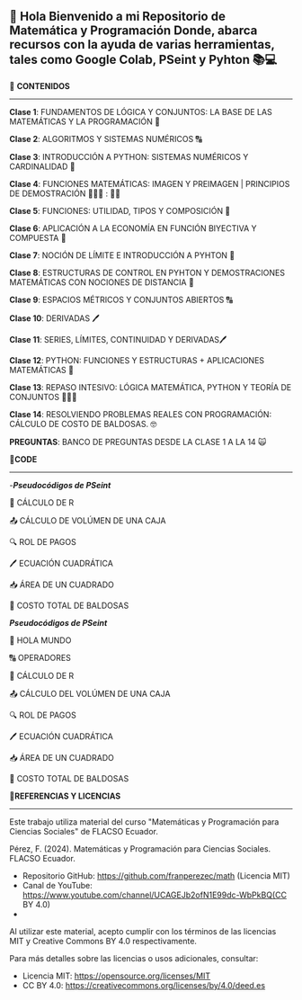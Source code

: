 👋 Hola Bienvenido a mi Repositorio de Matemática y Programación
Donde, abarca recursos con la ayuda de varias herramientas, tales como Google Colab, PSeint y Pyhton 📚💻
-
👀 **CONTENIDOS** 
___________________________________________________________________________
**Clase 1**: FUNDAMENTOS DE LÓGICA Y CONJUNTOS: LA BASE DE LAS MATEMÁTICAS Y LA PROGRAMACIÓN 🐲

**Clase 2**: ALGORITMOS Y SISTEMAS NUMÉRICOS 🔠

**Clase 3**: INTRODUCCIÓN A PYTHON: SISTEMAS NUMÉRICOS Y CARDINALIDAD 🐍

**Clase 4**: FUNCIONES MATEMÁTICAS: IMAGEN Y PREIMAGEN | PRINCIPIOS DE DEMOSTRACIÓN 👩🏻‍🦰 : 👩🏻

**Clase 5**: FUNCIONES: UTILIDAD, TIPOS Y COMPOSICIÓN 📑

**Clase 6**: APLICACIÓN A LA ECONOMÍA EN FUNCIÓN BIYECTIVA Y COMPUESTA 🤑

**Clase 7**: NOCIÓN DE LÍMITE E INTRODUCCIÓN A PYHTON 🐍

**Clase 8**: ESTRUCTURAS DE CONTROL EN PYHTON Y DEMOSTRACIONES MATEMÁTICAS CON NOCIONES DE DISTANCIA 📐

**Clase 9**: ESPACIOS MÉTRICOS Y CONJUNTOS ABIERTOS 🔠

**Clase 10**: DERIVADAS 🖊️

**Clase 11**: SERIES, LÍMITES, CONTINUIDAD Y DERIVADAS🖊️

**Clase 12**: PYTHON: FUNCIONES Y ESTRUCTURAS + APLICACIONES MATEMÁTICAS 🐍

**Clase 13**: REPASO INTESIVO: LÓGICA MATEMÁTICA, PYTHON Y TEORÍA DE CONJUNTOS 👩🏻‍🏫

**Clase 14**: RESOLVIENDO PROBLEMAS REALES CON PROGRAMACIÓN: CÁLCULO DE COSTO DE BALDOSAS. 🤓

**PREGUNTAS**: BANCO DE PREGUNTAS DESDE LA CLASE 1 A LA 14 🙀

📜**CODE**
____________________________________________________________________________
-***Pseudocódigos de PSeint***

📐 CÁLCULO DE R

📤 CÁLCULO DE VOLÚMEN DE UNA CAJA

🔍 ROL DE PAGOS

🖊️ ECUACIÓN CUADRÁTICA

📥 ÁREA DE UN CUADRADO

🤑 COSTO TOTAL DE BALDOSAS

***Pseudocódigos de PSeint***

👋 HOLA MUNDO

🔠 OPERADORES

📐 CÁLCULO DE R

📤 CÁLCULO DEL VOLÚMEN DE UNA CAJA

🔍 ROL DE PAGOS

🖊️ ECUACIÓN CUADRÁTICA 

📥 ÁREA DE UN CUADRADO

🤑 COSTO TOTAL DE BALDOSAS

🔗**REFERENCIAS Y LICENCIAS**
____________________________________________________________________________

Este trabajo utiliza material del curso "Matemáticas y Programación para Ciencias Sociales" de FLACSO Ecuador.

Pérez, F. (2024). Matemáticas y Programación para Ciencias Sociales. FLACSO Ecuador.
- Repositorio GitHub: https://github.com/franperezec/math (Licencia MIT)
- Canal de YouTube: https://www.youtube.com/channel/UCAGEJb2ofN1E99dc-WbPkBQ(CC BY 4.0)
- 
Al utilizar este material, acepto cumplir con los términos de las licencias MIT y Creative Commons BY 4.0 respectivamente.

Para más detalles sobre las licencias o usos adicionales, consultar:
- Licencia MIT: https://opensource.org/licenses/MIT
- CC BY 4.0: https://creativecommons.org/licenses/by/4.0/deed.es
